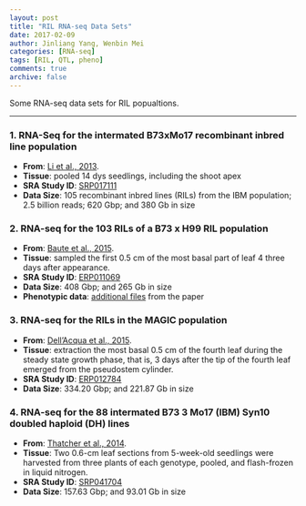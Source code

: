```yaml
---
layout: post
title: "RIL RNA-seq Data Sets"
date: 2017-02-09
author: Jinliang Yang, Wenbin Mei
categories: [RNA-seq]  
tags: [RIL, QTL, pheno]  
comments: true  
archive: false
---
```





Some RNA-seq data sets for RIL popualtions.


------

### 1. RNA-Seq for the intermated B73xMo17 recombinant inbred line population

- **From**: [Li et al., 2013](http://journals.plos.org/plosgenetics/article?id=10.1371/journal.pgen.1003202).
- **Tissue**: pooled 14 dys seedlings, including the shoot apex  
- **SRA Study ID**: [SRP017111](https://trace.ncbi.nlm.nih.gov/Traces/sra/?study=SRP017111)
- **Data Size**: 105 recombinant inbred lines (RILs) from the IBM population; 2.5 billion reads; 620 Gbp; and 380 Gb in size



### 2. RNA-seq for the 103 RILs of a B73 x H99 RIL population

- **From**: [Baute et al., 2015](http://genomebiology.biomedcentral.com/articles/10.1186/s13059-015-0735-9).
- **Tissue**: sampled the first 0.5 cm of the most basal part of leaf 4 three days after appearance.
- **SRA Study ID**: [ERP011069](https://trace.ncbi.nlm.nih.gov/Traces/sra/?study=ERP011069)
- **Data Size**: 408 Gbp; and 265 Gb in size
- **Phenotypic data**: [additional files](https://static-content.springer.com/esm/art%3A10.1186%2Fs13059-015-0735-9/MediaObjects/13059_2015_735_MOESM3_ESM.xlsx) from the paper



### 3. RNA-seq for the RILs in the MAGIC population

- **From**: [Dell’Acqua et al., 2015](https://genomebiology.biomedcentral.com/articles/10.1186/s13059-015-0716-z).
- **Tissue**: extraction the most basal 0.5 cm of the fourth leaf during the steady state growth phase, that is, 3 days after the tip of the fourth leaf emerged from the pseudostem cylinder.
- **SRA Study ID**: [ERP012784](https://www.ncbi.nlm.nih.gov/Traces/study/?WebEnv=NCID_1_50963555_130.14.22.76_5555_1486660269_3544543543_0MetA0_S_HStore&query_key=61)
- **Data Size**: 334.20 Gbp; and 221.87 Gb in size



### 4. RNA-seq for the 88 intermated B73 3 Mo17 (IBM) Syn10 doubled haploid (DH) lines

- **From**: [Thatcher et al., 2014](http://www.plantcell.org/content/26/9/3472.long).
- **Tissue**: Two 0.6-cm leaf sections from 5-week-old seedlings were harvested from three plants of each genotype, pooled, and flash-frozen in liquid nitrogen.
- **SRA Study ID**: [SRP041704](https://www.ncbi.nlm.nih.gov/Traces/study/?WebEnv=NCID_1_50963555_130.14.22.76_5555_1486660269_3544543543_0MetA0_S_HStore&query_key=72)
- **Data Size**: 157.63 Gbp; and 93.01 Gb in size
